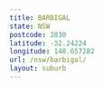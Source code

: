 ```yaml
---
title: BARBIGAL
state: NSW
postcode: 2830
latitude: -32.24224
longitude: 148.657282
url: /nsw/barbigal/
layout: suburb
---
```

